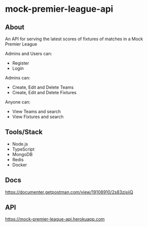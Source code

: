 # mock-premier-league-api

## About
An API for serving the latest scores of fixtures of matches in a Mock Premier League

Admins and Users can:
* Register
* Login

Admins can:
* Create, Edit and Delete Teams
* Create, Edit and Delete Fixtures

Anyone can:
* View Teams and search
* View Fixtures and search

## Tools/Stack

* Node.js
* TypeScript
* MongoDB
* Redis
* Docker

## Docs

https://documenter.getpostman.com/view/19108910/2s83zjsiiQ

## API

https://mock-premier-league-api.herokuapp.com
